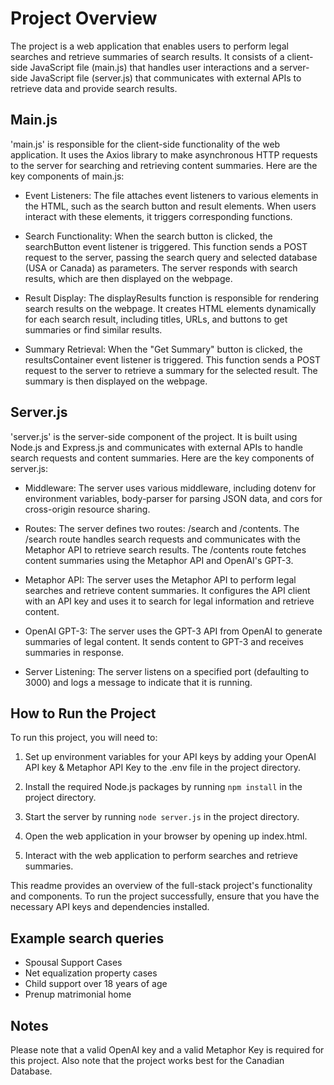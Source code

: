 # Project Overview
The project is a web application that enables users to perform legal searches and retrieve summaries of search results. It consists of a client-side JavaScript file (main.js) that handles user interactions and a server-side JavaScript file (server.js) that communicates with external APIs to retrieve data and provide search results.

## Main.js
'main.js' is responsible for the client-side functionality of the web application. It uses the Axios library to make asynchronous HTTP requests to the server for searching and retrieving content summaries. Here are the key components of main.js:

- Event Listeners: The file attaches event listeners to various elements in the HTML, such as the search button and result elements. When users interact with these elements, it triggers corresponding functions.

- Search Functionality: When the search button is clicked, the searchButton event listener is triggered. This function sends a POST request to the server, passing the search query and selected database (USA or Canada) as parameters. The server responds with search results, which are then displayed on the webpage.

- Result Display: The displayResults function is responsible for rendering search results on the webpage. It creates HTML elements dynamically for each search result, including titles, URLs, and buttons to get summaries or find similar results.

- Summary Retrieval: When the "Get Summary" button is clicked, the resultsContainer event listener is triggered. This function sends a POST request to the server to retrieve a summary for the selected result. The summary is then displayed on the webpage.

## Server.js
'server.js' is the server-side component of the project. It is built using Node.js and Express.js and communicates with external APIs to handle search requests and content summaries. Here are the key components of server.js:

- Middleware: The server uses various middleware, including dotenv for environment variables, body-parser for parsing JSON data, and cors for cross-origin resource sharing.

- Routes: The server defines two routes: /search and /contents. The /search route handles search requests and communicates with the Metaphor API to retrieve search results. The /contents route fetches content summaries using the Metaphor API and OpenAI's GPT-3.

- Metaphor API: The server uses the Metaphor API to perform legal searches and retrieve content summaries. It configures the API client with an API key and uses it to search for legal information and retrieve content.

- OpenAI GPT-3: The server uses the GPT-3 API from OpenAI to generate summaries of legal content. It sends content to GPT-3 and receives summaries in response.

- Server Listening: The server listens on a specified port (defaulting to 3000) and logs a message to indicate that it is running.

## How to Run the Project
To run this project, you will need to:

1. Set up environment variables for your API keys by adding your OpenAI API key & Metaphor API Key to the .env file in the project directory.

2. Install the required Node.js packages by running `npm install` in the project directory.

3. Start the server by running `node server.js` in the project directory.

4. Open the web application in your browser by opening up index.html.

5. Interact with the web application to perform searches and retrieve summaries.

This readme provides an overview of the full-stack project's functionality and components. To run the project successfully, ensure that you have the necessary API keys and dependencies installed.

## Example search queries

- Spousal Support Cases
- Net equalization property cases
- Child support over 18 years of age
- Prenup matrimonial home

## Notes

Please note that a valid OpenAI key and a valid Metaphor Key is required for this project. Also note that the project works best for the Canadian Database. 